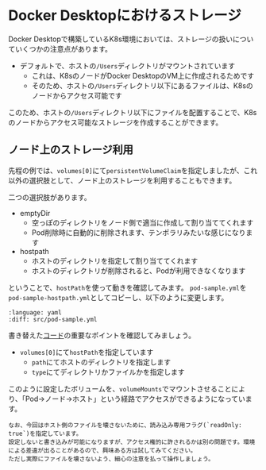 # Docker Desktopにおけるストレージ

Docker Desktopで構築しているK8s環境においては、ストレージの扱いについていくつかの注意点があります。

- デフォルトで、ホストの`/Users`ディレクトリがマウントされています
  - これは、K8sのノードがDocker DesktopのVM上に作成されるためです
  - そのため、ホストの`/Users`ディレクトリ以下にあるファイルは、K8sのノードからアクセス可能です

このため、ホストの`/Users`ディレクトリ以下にファイルを配置することで、K8sのノードからアクセス可能なストレージを作成することができます。

## ノード上のストレージ利用

先程の例では、`volumes[0]`にて`persistentVolumeClaim`を指定しましたが、これ以外の選択肢として、ノード上のストレージを利用することもできます。

二つの選択肢があります。

- emptyDir
  - 空っぽのディレクトリをノード側で適当に作成して割り当ててくれます
  - Pod削除時に自動的に削除されます、テンポラリみたいな感じになります
- hostpath
  - ホストのディレクトリを指定して割り当ててくれます
  - ホストのディレクトリが削除されると、Podが利用できなくなります

ということで、`hostPath`を使って動きを確認してみます。
`pod-sample.yml`を`pod-sample-hostpath.yml`としてコピーし、以下のように変更します。

```{literalinclude} src/pod-sample-hostpath.yml
:language: yaml
:diff: src/pod-sample.yml
```

書き替えた[コード](src/pod-sample-hostpath.yml)の重要なポイントを確認してみましょう。

- `volumes[0]`にて`hostPath`を指定しています
  - `path`にてホストのディレクトリを指定します
  - `type`にてディレクトリかファイルかを指定します

このように設定したボリュームを、`volumeMounts`でマウントさせることにより、「Pod→ノード→ホスト」という経路でアクセスができるようになっています。

```{note}
なお、今回はホスト側のファイルを壊さないために、読み込み専用フラグ(`readOnly: true`)を指定しています。
設定しないと書き込みが可能になりますが、アクセス権的に許されるかは別の問題です。環境による差違が出ることがあるので、興味ある方は試してみてください。
ただし実際にファイルを壊さないよう、細心の注意を払って操作しましょう。
```
